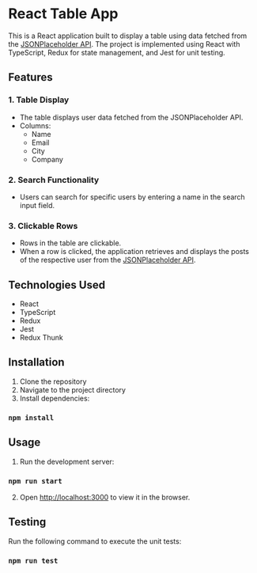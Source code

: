 # React Table App

This is a React application built to display a table using data fetched from the [JSONPlaceholder API](https://jsonplaceholder.typicode.com/users). The project is implemented using React with TypeScript, Redux for state management, and Jest for unit testing.

## Features

### 1. Table Display
- The table displays user data fetched from the JSONPlaceholder API.
- Columns:
  - Name
  - Email
  - City
  - Company

### 2. Search Functionality
- Users can search for specific users by entering a name in the search input field.

### 3. Clickable Rows
- Rows in the table are clickable.
- When a row is clicked, the application retrieves and displays the posts of the respective user from the [JSONPlaceholder API](https://jsonplaceholder.typicode.com/posts?userId=1).

## Technologies Used

- React
- TypeScript
- Redux
- Jest
- Redux Thunk

## Installation

1. Clone the repository
2. Navigate to the project directory
3. Install dependencies:
### `npm install`

## Usage

1. Run the development server:
### `npm run start`
2. Open [http://localhost:3000](http://localhost:3000) to view it in the browser.

## Testing

Run the following command to execute the unit tests:
### `npm run test`

